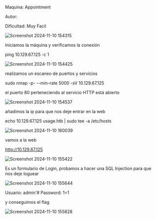 Maquina: Appointment

Autor:

Dificultad: Muy Facil

![Screenshot 2024-11-10 154315](https://github.com/user-attachments/assets/3a0ddad0-6b8c-4eff-b04d-0add7e5d6a33)

Iniciamos la máquina y verificamos la conexión

ping 10.129.67.125  -c 1

![Screenshot 2024-11-10 154425](https://github.com/user-attachments/assets/575e2a0b-8d04-4696-9fd6-977d7d4548c2)
 
realizamos un escaneo de puertos y servicios

sudo nmap -p- --min-rate 5000 -sV 10.129.67.125 

el puerto 80 perteneciendo al servicio HTTP está abierto

![Screenshot 2024-11-10 154537](https://github.com/user-attachments/assets/fb84b535-70d8-40fd-a227-7f7af2a17e4f)

añadimos la ip para que nos deje entrar en la web

echo 10.129.67.125  usage.htb | sudo tee -a /etc/hosts

![Screenshot 2024-11-10 160039](https://github.com/user-attachments/assets/ee163d47-0319-4d3d-b235-30e2fd9c1979)

vamos a la web

http://10.129.67.125

![Screenshot 2024-11-10 155422](https://github.com/user-attachments/assets/434e4ca2-6e19-41d9-901e-3a9b1b93e81c)

Es un formulario de Login, probamos a hacer una SQL Injection para que nos deje loguear 

![Screenshot 2024-11-10 155644](https://github.com/user-attachments/assets/31043325-eb81-4a08-9e6a-6f176d75b925)

Usuario: admin'#
Password: 1=1

y conseguimos el flag

![Screenshot 2024-11-10 155828](https://github.com/user-attachments/assets/a13dded4-72d6-47fa-874f-98872cb18e14)
